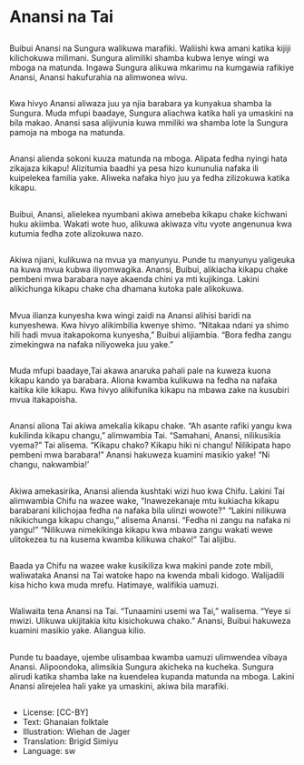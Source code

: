 # Anansi na Tai

##
Buibui Anansi na Sungura walikuwa
marafiki. Waliishi kwa amani katika
kijiji kilichokuwa milimani.
Sungura alimiliki shamba kubwa
lenye wingi wa mboga na matunda.
Ingawa Sungura alikuwa mkarimu
na kumgawia rafikiye Anansi,
Anansi hakufurahia na alimwonea
wivu.

##
Kwa hivyo Anansi aliwaza juu ya
njia barabara ya kunyakua shamba
la Sungura.
Muda mfupi baadaye, Sungura
aliachwa katika hali ya umaskini na
bila makao.
Anansi sasa alijivunia kuwa mmiliki
wa shamba lote la Sungura pamoja
na mboga na matunda.

##
Anansi alienda sokoni kuuza
matunda na mboga.
Alipata fedha nyingi hata zikajaza
kikapu! Alizitumia baadhi ya pesa
hizo kununulia nafaka ili kuipelekea
familia yake.
Aliweka nafaka hiyo juu ya fedha
zilizokuwa katika kikapu.

##
Buibui, Anansi, alielekea nyumbani
akiwa amebeba kikapu chake
kichwani huku akiimba.
Wakati wote huo, alikuwa akiwaza
vitu vyote angenunua kwa kutumia
fedha zote alizokuwa nazo.

##
Akiwa njiani, kulikuwa na mvua ya manyunyu. Punde
tu manyunyu yaligeuka na kuwa mvua kubwa
iliyomwagika.
Anansi, Buibui, alikiacha kikapu chake pembeni mwa
barabara naye akaenda chini ya mti kujikinga.
Lakini alikichunga kikapu chake cha dhamana kutoka
pale alikokuwa.

##
Mvua ilianza kunyesha kwa wingi zaidi na Anansi
alihisi baridi na kunyeshewa.
Kwa hivyo alikimbilia kwenye shimo.
“Nitakaa ndani ya shimo hili hadi mvua itakapokoma
kunyesha,” Buibui alijiambia. “Bora fedha zangu
zimekingwa na nafaka niliyoweka juu yake.”

##
Muda mfupi baadaye,Tai akawa anaruka pahali pale
na kuweza kuona kikapu kando ya barabara.
Aliona kwamba kulikuwa na fedha na nafaka kaitika
kile kikapu.
Kwa hivyo alikifunika kikapu na mbawa zake na
kusubiri mvua itakapoisha.

##
Anansi aliona Tai akiwa amekalia kikapu chake.
“Ah asante rafiki yangu kwa kukilinda kikapu
changu,” alimwambia Tai.
“Samahani, Anansi, nilikusikia vyema?” Tai alisema.
“Kikapu chako? Kikapu hiki ni changu! Nilikipata hapo
pembeni mwa barabara!”
Anansi hakuweza kuamini masikio yake! “Ni changu,
nakwambia!’

##
Akiwa amekasirika, Anansi alienda kushtaki wizi huo
kwa Chifu.
Lakini Tai alimwambia Chifu na wazee wake,
“Inawezekanaje mtu kukiacha kikapu barabarani
kilichojaa fedha na nafaka bila ulinzi wowote?"
“Lakini nilikuwa nikikichunga kikapu changu,”
alisema Anansi. “Fedha ni zangu na nafaka ni
yangu!”
“Nilikuwa nimekikinga kikapu kwa mbawa zangu
wakati wewe ulitokezea tu na kusema kwamba
kilikuwa chako!” Tai alijibu.

##
Baada ya Chifu na wazee wake kusikiliza kwa makini pande zote
mbili, waliwataka Anansi na Tai watoke hapo na kwenda mbali
kidogo.
Walijadili kisa hicho kwa muda mrefu.
Hatimaye, walifikia uamuzi.

##
Waliwaita tena Anansi na Tai.
“Tunaamini usemi wa Tai,”
walisema. “Yeye si mwizi. Ulikuwa
ukijitakia kitu kisichokuwa chako.”
Anansi, Buibui hakuweza kuamini
masikio yake.
Aliangua kilio.

##
Punde tu baadaye, ujembe ulisambaa kwamba
uamuzi ulimwendea vibaya Anansi.
Alipoondoka, alimsikia Sungura akicheka na kucheka.
Sungura alirudi katika shamba lake na kuendelea
kupanda matunda na mboga.
Lakini Anansi alirejelea hali yake ya umaskini, akiwa
bila marafiki.

##
* License: [CC-BY]
* Text: Ghanaian folktale
* Illustration: Wiehan de Jager
* Translation: Brigid Simiyu
* Language: sw

